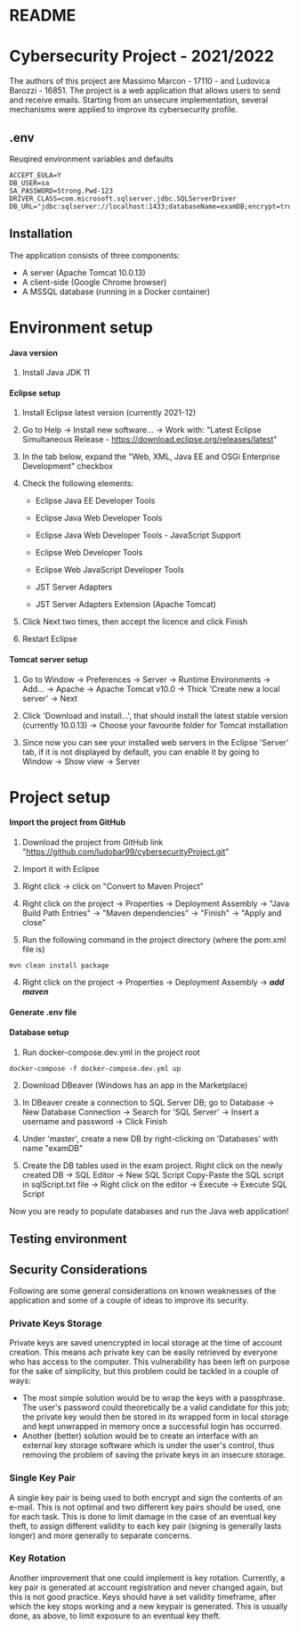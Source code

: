 # README

# Cybersecurity Project - 2021/2022

The authors of this project are Massimo Marcon - 17110 - and Ludovica Barozzi - 16851.
The project is a web application that allows users to send and receive emails. 
Starting from an unsecure implementation, several mechanisms were applied to improve its cybersecurity profile. 


## .env

Reuqired environment variables and defaults

```env
ACCEPT_EULA=Y
DB_USER=sa
SA_PASSWORD=Strong.Pwd-123
DRIVER_CLASS=com.microsoft.sqlserver.jdbc.SQLServerDriver
DB_URL="jdbc:sqlserver://localhost:1433;databaseName=examDB;encrypt=true;trustServerCertificate=true;"
```
## Installation

The application consists of three components:
- A server (Apache Tomcat 10.0.13)
- A client-side (Google Chrome browser)
- A MSSQL database (running in a Docker container)

# Environment setup

#### Java version
1. Install Java JDK 11

#### Eclipse setup
1. Install Eclipse latest version (currently 2021-12)

2. Go to Help -> Install new software... -> Work with: "Latest Eclipse Simultaneous Release - https://download.eclipse.org/releases/latest"

3. In the tab below, expand the "Web, XML, Java EE and OSGi Enterprise Development" checkbox

4. Check the following elements:

	
	* Eclipse Java EE Developer Tools
	
	* Eclipse Java Web Developer Tools
	
	* Eclipse Java Web Developer Tools - JavaScript Support
	
	* Eclipse Web Developer Tools
	
	* Eclipse Web JavaScript Developer Tools
	
	* JST Server Adapters
	
	* JST Server Adapters Extension (Apache Tomcat)


	
5. Click Next two times, then accept the licence and click Finish

6. Restart Eclipse

#### Tomcat server setup
1. Go to Window -> Preferences -> Server -> Runtime Environments -> Add... -> Apache -> Apache Tomcat v10.0 -> Thick 'Create new a local server' -> Next

2. Click 'Download and install...', that should install the latest stable version (currently 10.0.13) -> Choose your favourite folder for Tomcat installation

3. Since now you can see your installed web servers in the Eclipse 'Server' tab, if it is not displayed by default, you can enable it by going to Window -> Show view -> Server

# Project setup

#### Import the project from GitHub 

1. Download the project from GitHub link "https://github.com/ludobar99/cybersecurityProject.git"

2. Import it with Eclipse

3. Right click ->  click on "Convert to Maven Project"

4. Right click on the project -> Properties -> Deployment Assembly -> "Java Build Path Entries" -> "Maven dependencies" -> "Finish" -> "Apply and close"

5. Run the following command in the project directory (where the pom.xml file is)

```shell
mvn clean install package
``` 

4. Right click on the project -> Properties -> Deployment Assembly -> ***add maven***

#### Generate .env file


#### Database setup

1. Run docker-compose.dev.yml in the project root

```shell
docker-compose -f docker-compose.dev.yml up
``` 

2. Download DBeaver (Windows has an app in the Marketplace)

3. In DBeaver create a connection to SQL Server DB; go to Database -> New Database Connection -> Search for 'SQL Server' -> Insert a username and password -> Click Finish

4. Under 'master', create a new DB by right-clicking on 'Databases' with name "examDB"

5. Create the DB tables used in the exam project. 
Right click on the newly created DB -> SQL Editor -> New SQL Script
Copy-Paste the SQL script in sqlScript.txt file -> Right click on the editor -> Execute -> Execute SQL Script

Now you are ready to populate databases and run the Java web application!

## Testing environment

## Security Considerations

Following are some general considerations on known weaknesses of the application and some of a couple of ideas to
improve its security.

### Private Keys Storage
Private keys are saved unencrypted in local storage at the time of account creation. This means ach private key can be
easily retrieved by everyone who has access to the computer. This vulnerability has been left on purpose for the sake of
simplicity, but this problem could be tackled in a couple of ways:
  - The most simple solution would be to wrap the keys with a passphrase. The user's password could theoretically be
  a valid candidate for this job; the private key would then be stored in its wrapped form in local storage and kept
  unwrapped in memory once a successful login has occurred.
  - Another (better) solution would be to create an interface with an external key storage software which is under the
  user's control, thus removing the problem of saving the private keys in an insecure storage.
  
### Single Key Pair
A single key pair is being used to both encrypt and sign the contents of an e-mail. This is not optimal and two different
key pairs should be used, one for each task. This is done to limit damage in the case of an eventual key theft, to assign
different validity to each key pair (signing is generally lasts longer) and more generally to separate concerns.

### Key Rotation
Another improvement that one could implement is key rotation. Currently, a key pair is generated at account registration
and never changed again, but this is not good practice. Keys should have a set validity timeframe, after which the key
stops working and a new keypair is generated. This is usually done, as above, to limit exposure to an eventual key theft.



